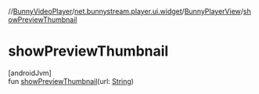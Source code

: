 //[BunnyVideoPlayer](../../../index.md)/[net.bunnystream.player.ui.widget](../index.md)/[BunnyPlayerView](index.md)/[showPreviewThumbnail](show-preview-thumbnail.md)

# showPreviewThumbnail

[androidJvm]\
fun [showPreviewThumbnail](show-preview-thumbnail.md)(url: [String](https://kotlinlang.org/api/latest/jvm/stdlib/kotlin-stdlib/kotlin/-string/index.html))
